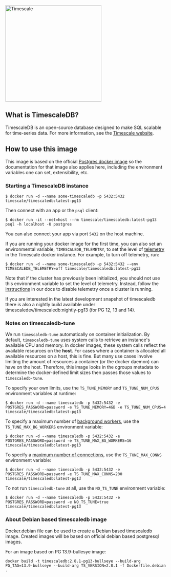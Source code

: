 <img src="http://www.timescale.com/img/timescale-wordmark-blue.svg" alt="Timescale" width="300"/>

## What is TimescaleDB?

TimescaleDB is an open-source database designed to make SQL scalable
for time-series data. For more information, see
the [Timescale website](https://www.timescale.com).

## How to use this image

This image is based on the
official
[Postgres docker image](https://store.docker.com/images/postgres) so
the documentation for that image also applies here, including the
environment variables one can set, extensibility, etc.

### Starting a TimescaleDB instance

```
$ docker run -d --name some-timescaledb -p 5432:5432 timescale/timescaledb:latest-pg13
```

Then connect with an app or the `psql` client:

```
$ docker run -it --net=host --rm timescale/timescaledb:latest-pg13 psql -h localhost -U postgres
```

You can also connect your app via port `5432` on the host machine.

If you are running your docker image for the first time, you can also set an environmental variable, `TIMESCALEDB_TELEMETRY`, to set the level of [telemetry](https://docs.timescale.com/using-timescaledb/telemetry) in the Timescale docker instance. For example, to turn off telemetry, run:

```
$ docker run -d --name some-timescaledb -p 5432:5432 --env TIMESCALEDB_TELEMETRY=off timescale/timescaledb:latest-pg13
```

Note that if the cluster has previously been initialized, you should not use this environment variable to set the level of telemetry. Instead, follow the [instructions](https://docs.timescale.com/using-timescaledb/telemetry) in our docs to disable telemetry once a cluster is running.

If you are interested in the latest development snapshot of timescaledb there is also a nightly build available under timescaledev/timescaledb:nightly-pg13 (for PG 12, 13 and 14).

### Notes on timescaledb-tune

We run `timescaledb-tune` automatically on container initialization. By default,
`timescaledb-tune` uses system calls to retrieve an instance's available CPU
and memory. In docker images, these system calls reflect the available resources
on the **host**. For cases where a container is allocated all available
resources on a host, this is fine. But many use cases involve limiting the
amount of resources a container (or the docker daemon) can have on the host.
Therefore, this image looks in the cgroups metadata to determine the
docker-defined limit sizes then passes those values to `timescaledb-tune`.

To specify your own limits, use the `TS_TUNE_MEMORY` and `TS_TUNE_NUM_CPUS`
environment variables at runtime:

```
$ docker run -d --name timescaledb -p 5432:5432 -e POSTGRES_PASSWORD=password -e TS_TUNE_MEMORY=4GB -e TS_TUNE_NUM_CPUS=4 timescale/timescaledb:latest-pg13
```

To specify a maximum number of [background workers](https://docs.timescale.com/timescaledb/latest/how-to-guides/configuration/about-configuration/#workers), use the `TS_TUNE_MAX_BG_WORKERS` environment variable:

```
$ docker run -d --name timescaledb -p 5432:5432 -e POSTGRES_PASSWORD=password -e TS_TUNE_MAX_BG_WORKERS=16 timescale/timescaledb:latest-pg13
```

To specify a [maximum number of connections](https://www.postgresql.org/docs/current/runtime-config-connection.html), use the `TS_TUNE_MAX_CONNS` environment variable:

```
$ docker run -d --name timescaledb -p 5432:5432 -e POSTGRES_PASSWORD=password -e TS_TUNE_MAX_CONNS=200 timescale/timescaledb:latest-pg13
```

To not run `timescaledb-tune` at all, use the `NO_TS_TUNE` environment variable:

```
$ docker run -d --name timescaledb -p 5432:5432 -e POSTGRES_PASSWORD=password -e NO_TS_TUNE=true timescale/timescaledb:latest-pg13
```

### About Debian based timescaledb image
Docker.debian file can be used to create a Debian based timescaledb image. 
Created images will be based on official debian based postgresql images.

For an image based on PG 13.9-bullesye image:
```
docker build -t timescaledb:2.8.1-pg13-bullseye --build-arg PG_TAG=13.9-bullseye --build-arg TS_VERSION=2.8.1 -f Dockerfile.debian .
```
